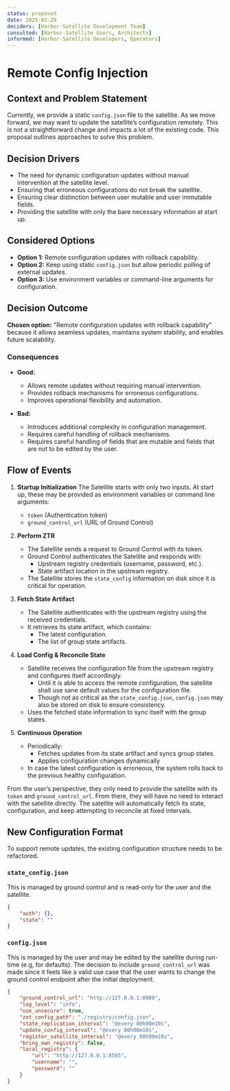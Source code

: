 ```yaml
---
status: proposed
date: 2025-03-29
deciders: [Harbor-Satellite Development Team]
consulted: [Harbor-Satellite Users, Architects]
informed: [Harbor-Satellite Developers, Operators]
---
```


# Remote Config Injection

## Context and Problem Statement

Currently, we provide a static `config.json` file to the satellite. As we move forward, we may want to update the satellite’s configuration remotely. This is not a straightforward change and impacts a lot of the existing code. This proposal outlines approaches to solve this problem.

## Decision Drivers

- The need for dynamic configuration updates without manual intervention at the satellite level.
- Ensuring that erroneous configurations do not break the satellite.
- Ensuring clear distinction between user mutable and user immutable fields.
- Providing the satellite with only the bare necessary information at start up.

## Considered Options

- **Option 1:** Remote configuration updates with rollback capability.
- **Option 2:** Keep using static `config.json` but allow periodic polling of external updates.
- **Option 3:** Use environment variables or command-line arguments for configuration.

## Decision Outcome

**Chosen option:** "Remote configuration updates with rollback capability" because it allows seamless updates, maintains system stability, and enables future scalability.

### Consequences

- **Good:**
  - Allows remote updates without requiring manual intervention.
  - Provides rollback mechanisms for erroneous configurations.
  - Improves operational flexibility and automation.

- **Bad:**
  - Introduces additional complexity in configuration management.
  - Requires careful handling of rollback mechanisms.
  - Requires careful handling of fields that are mutable and fields that are not to be edited by the user.

## Flow of Events

1. **Startup Initialization**
   The Satellite starts with only two inputs. At start up, these may be provided as environment variables or command line arguments:
   - `token` (Authentication token)
   - `ground_control_url` (URL of Ground Control)

2. **Perform ZTR**
   - The Satellite sends a request to Ground Control with its token.
   - Ground Control authenticates the Satellite and responds with:
     - Upstream registry credentials (username, password, etc.).
     - State artifact location in the upstream registry.
   - The Satellite stores the `state_config` information on disk since it is critical for operation.

3. **Fetch State Artifact**
   - The Satellite authenticates with the upstream registry using the received credentials.
   - It retrieves its state artifact, which contains:
     - The latest configuration.
     - The list of group state artifacts.

4. **Load Config & Reconcile State**
   - Satellite receives the configuration file from the upstream registry and configures itself accordingly.
        - Until it is able to access the remote configuration, the satellite shall use sane default values for the configuration file.
        - Though not as critical as the `state_config.json`, `config.json` may also be stored on disk to ensure consistency.
   - Uses the fetched state information to sync itself with the group states.

5. **Continuous Operation**
   - Periodically:
     - Fetches updates from its state artifact and syncs group states.
     - Applies configuration changes dynamically
   - In case the latest configuration is erroneous, the system rolls back to the previous healthy configuration.

From the user’s perspective, they only need to provide the satellite with its `token` and `ground_control_url`. From
there, they will have no need to interact with the satellite directly. The satellite will automatically fetch its state, configuration,
and keep attempting to reconcile at fixed intervals.

## New Configuration Format

To support remote updates, the existing configuration structure needs to be refactored.

### `state_config.json`
This is managed by ground control and is read-only for the user and the satellite.

```json
{
    "auth": {},
    "state": ""
}
```

### `config.json`
This is managed by the user and may be edited by the satellite during run-time (e.g, for defaults). The decision to
include `ground_control_url` was made since it feels like a valid use case that the user wants to change the ground control endpoint
after the initial deployment.

```json
{
    "ground_control_url": "http://127.0.0.1:8080",
    "log_level": "info",
    "use_unsecure": true,
    "zot_config_path": "./registry/config.json",
    "state_replication_interval": "@every 00h00m10s",
    "update_config_interval": "@every 00h00m10s",
    "register_satellite_interval": "@every 00h00m10s",
    "bring_own_registry": false,
    "local_registry": {
        "url": "http://127.0.0.1:8585",
        "username": "",
        "password": ""
    }
}
```

